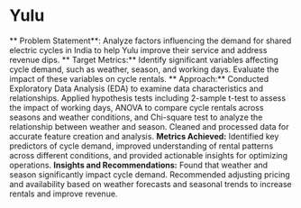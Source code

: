 # Yulu
** Problem Statement**: Analyze factors influencing the demand for shared electric cycles in India to help Yulu improve their service and
 address revenue dips.
** Target Metrics:** Identify significant variables affecting cycle demand, such as weather, season, and working days. Evaluate the impact
 of these variables on cycle rentals.
** Approach:** Conducted Exploratory Data Analysis (EDA) to examine data characteristics and relationships. Applied hypothesis tests
 including 2-sample t-test to assess the impact of working days, ANOVA to compare cycle rentals across seasons and weather
conditions, and Chi-square test to analyze the relationship between weather and season. Cleaned and processed data for accurate
 feature creation and analysis.
 **Metrics Achieved:** Identified key predictors of cycle demand, improved understanding of rental patterns across different conditions,
 and provided actionable insights for optimizing operations.
 **Insights and Recommendations:** Found that weather and season significantly impact cycle demand. Recommended adjusting
 pricing and availability based on weather forecasts and seasonal trends to increase rentals and improve revenue.
